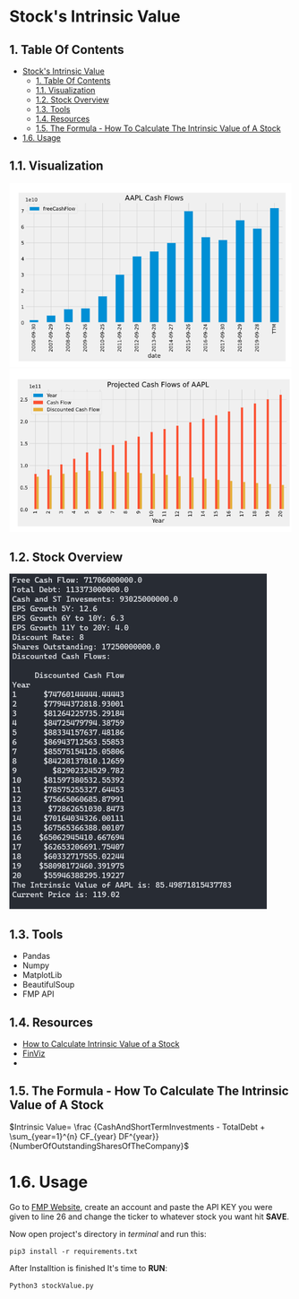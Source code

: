 # Stock's Intrinsic Value

## 1. Table Of Contents
- [Stock's Intrinsic Value](#stocks-intrinsic-value)
  - [1. Table Of Contents](#1-table-of-contents)
  - [1.1. Visualization](#11-visualization)
  - [1.2. Stock Overview](#12-stock-overview)
  - [1.3. Tools](#13-tools)
  - [1.4. Resources](#14-resources)
  - [1.5. The Formula - How To Calculate The Intrinsic Value of A Stock](#15-the-formula---how-to-calculate-the-intrinsic-value-of-a-stock)
- [1.6. Usage](#16-usage)

## 1.1. Visualization
![CashFlow](images/cashFlow.PNG)
![ProjectedCashFlow](images/DCF.PNG)


## 1.2. Stock Overview
![Overview](images/Ter.PNG)


## 1.3. Tools

* Pandas
* Numpy
* MatplotLib
* BeautifulSoup
* FMP API

## 1.4. Resources
* [How to Calculate Intrinsic Value of a Stock ](https://medium.com/datadriveninvestor/how-to-calculate-intrinsic-value-of-a-stock-aapl-case-study-935fb062004b// "ValueOfStock")
* [FinViz](https://finviz.com/)
* 


## 1.5. The Formula - How To Calculate The Intrinsic Value of A Stock
$Intrinsic Value= \frac {CashAndShortTermInvestments - TotalDebt + \sum_{year=1}^{n} CF_{year} DF^{year}}{NumberOfOutstandingSharesOfTheCompany}$





# 1.6. Usage
Go to [FMP Website](https://financialmodelingprep.com/developer), create an account and paste the API KEY you were given to line 26 and change the ticker to whatever stock you want hit **SAVE**.


Now open project's directory in *terminal* and run this:
```
pip3 install -r requirements.txt 
```

After Installtion is finished It's time to **RUN**:
```
Python3 stockValue.py
```






